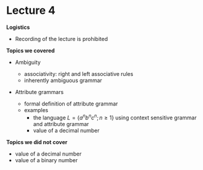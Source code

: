 # Lecture 4

**Logistics**

- Recording of the lecture is prohibited

**Topics we covered**

- Ambiguity
  - associativity: right and left associative rules
  - inherently ambiguous grammar

- Attribute grammars
  - formal definition of attribute grammar
  - examples
    - the language $L = \lbrace a^n b^n c^n; n \ge 1 \rbrace$ using context sensitive grammar and attribute grammar
    - value of a decimal number

**Topics we did not cover**
  - value of a decimal number
  - value of a binary number
